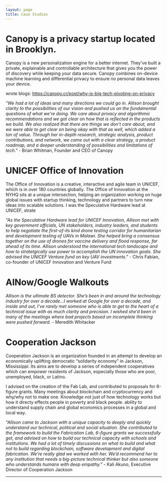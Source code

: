 ```yaml
---
layout: page
title: Case Studies
---
```



# Canopy is a privacy startup located in Brooklyn.

Canopy is a new personalization engine for a better internet. They've built a private, explainable and controllable architecture that gives you the power of discovery while keeping your data secure. Canopy combines on-device machine learning and differential privacy to ensure no personal data leaves your device. 

wrote blogs: https://canopy.cr/post/why-is-big-tech-pivoting-on-privacy



*"We had a lot of ideas and many directions we could go in. Allison brought clarity to the possibilities of our vision and pushed us on the fundamental questions of what we're doing. We care about privacy and algorithmic recommendations and we got clear on how that is reflected in the products we build. We also realized that there are things we don't care about, and we were able to get clear on being okay with that as well, which added a ton of value. Through her in-depth research, strategic analysis, product contributions, and network, we came out with a clear strategy, a product roadmap, and a deeper understanding of possibilities and limitations of tech."* - Brian Whitman, Founder and CEO of Canopy



# UNICEF Office of Innovation

The Office of Innovation is a creative, interactive and agile team in UNICEF, which is in over 180 countries globally. The Office of Innovation at the NYHQ sits at a unique intersection, helping an organization working on huge global issues with startup thinking, technology and partners to turn new ideas into scalable solutions. 
I was the Speculative Hardware lead at UNICEF, strate

*"As the Speculative Hardware lead for UNICEF Innovation, Allison met with key government officials, UN stakeholders, industry leaders, and students to help negotiate the first-of-its kind drone testing corridor for humanitarian and development testing of UAVs in Malawi. She helped bring a consensus together on the use of drones for vaccine delivery and flood response, far ahead of its time. Allison understood the international tech landscape and how to stratetgically use power to accomplish the UN innovation goals. She advised the UNICEF Venture fund on key UAV investments."* - Chris Fabian, co-founder of UNICEF Innovation and Venture Fund


# AINow/Google Walkouts

*Allison is the ultimate BS detector. She’s been in and around the technology industry for over a decade...I worked at Google for over a decade, and inside and out, I’ve rarely met someone who is able to get to the heart of a technical issue with as much clarity and precision. I wished she’d been in many of the meetings where bad projects based on incomplete thinking were pushed forward.* - Meredith Whitacker



# Cooperation Jackson 
Cooperation Jackson is an organization founded in an attempt to develop an economically uplifting democratic “solidarity economy” in Jackson, Mississippi. Its aims are to develop a series of independent cooperatives which can empower residents of Jackson, especially those who are poor, unemployed, black, or Latino.

I advised on the creation of the Fab Lab, and contributed to proposals for 6-figure grants. Many meetings about blockchain and cryptocurrency and why/why not to make one. Knowledge not just of how technology works but how it directy effects people in poverty and black people. ability to understand supply chain and global economics processes in a global and local way.

*"Allison came to Jackson with a unique capacity to deeply and quickly understand our technical, political and social situation. She contributed to the framework to build the Fabrication Lab, 6-figure grants we successfully got, and advised on how to build our technical capacity with schools and institutions. We had a lot of timely discussions on what to build and what not to build regarding blockchain, software development and digital fabrication. We’re really glad we worked with her. We’d recommend her to any institution that needs a big-picture technical thinker but also someone who understands humans with deep empathy."* - Kali Akuno, Executive Director of Cooperation Jackson


	






***